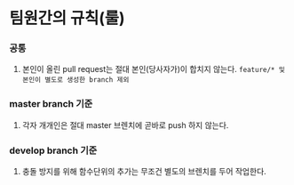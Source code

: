 팀원간의 규칙(룰)
===========
### 공통
1. 본인이 올린 pull request는 절대 본인(당사자가)이 합치지 않는다.
`feature/* 및 본인이 별도로 생성한 branch 제외`

### master branch 기준
1. 각자 개개인은 절대 master 브렌치에 곧바로 push 하지 않는다.

### develop branch 기준
1. 충돌 방지를 위해 함수단위의 추가는 무조건 별도의 브렌치를 두어 작업한다.

